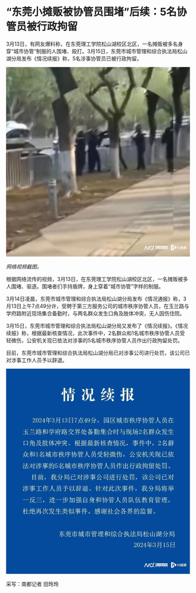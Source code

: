 # “东莞小摊贩被协管员围堵”后续：5名协管员被行政拘留

3月13日，有网友爆料称，在东莞理工学院松山湖校区北区，一名摊贩被多名身穿“城市协管”制服的人围堵、殴打。3月15日，东莞市城市管理和综合执法局松山湖分局发布《情况续报》称，5名涉事协管员已被行政拘留。

![8fbe9ce8cc53f00670525716167bbedb.jpg](https://raw.githubusercontent.com/qqhsx/qqnews_image/main/2024/03/15/“东莞小摊贩被协管员围堵”后续：5名协管员被行政拘留/8fbe9ce8cc53f00670525716167bbedb.jpg)

_网络视频截图。_

根据网络流传的视频，3月13日，在东莞理工学院松山湖校区北区，一名摊贩被多人围堵、驱逐。围堵者们手持盾牌，身上穿着“城市协管”字样的制服。

3月14日凌晨，东莞市城市管理和综合执法局松山湖分局发布《情况通报》称，3月13日上午7点49分许，受聘于第三方服务公司的城市秩序协管人员，在玉兰路与学府路附近现场集合备勤时，与两名群众发生口角及肢体冲突，无人因伤住院。

3月15日，东莞市城市管理和综合执法局松山湖分局又发布了《情况续报》。《情况续报》称，根据最新核查情况，此次事件中，2名群众和1名城市秩序协管人员受轻微伤，公安机关现已依法对涉事的5名城市秩序协管人员作出行政拘留处罚。

目前，东莞市城市管理和综合执法局松山湖分局已对涉事公司进行处罚，该公司已对涉事工作人员予以辞退。

![d01e5940668822f6df0c9bf971cc0239.jpg](https://raw.githubusercontent.com/qqhsx/qqnews_image/main/2024/03/15/“东莞小摊贩被协管员围堵”后续：5名协管员被行政拘留/d01e5940668822f6df0c9bf971cc0239.jpg)

采写：南都记者 田玲玲

